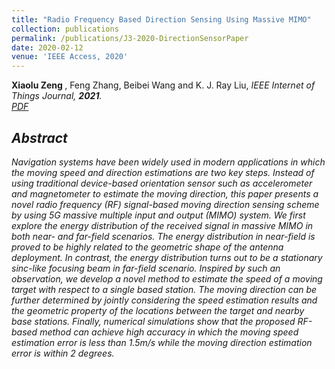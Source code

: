 ```yaml
---
title: "Radio Frequency Based Direction Sensing Using Massive MIMO"
collection: publications
permalink: /publications/J3-2020-DirectionSensorPaper
date: 2020-02-12
venue: 'IEEE Access, 2020'
---
```

 <b> Xiaolu Zeng </b>, Feng Zhang, Beibei Wang and K. J. Ray Liu, <i>IEEE Internet of Things Journal<i>,  <b>2021</b>. <br>
[PDF](http://Xiaolu1263.github.io/files/Access.pdf)

## Abstract <br>
Navigation systems have been widely used in modern applications in which the moving speed and direction estimations are two key steps. Instead of using traditional device-based orientation sensor such as accelerometer and magnetometer to estimate the moving direction, this paper presents a novel radio frequency (RF) signal-based moving direction sensing scheme by using 5G massive multiple input and output (MIMO) system. We first explore the energy distribution of the received signal in massive MIMO in both near- and far-field scenarios. The energy distribution in near-field is proved to be highly related to the geometric shape of the antenna deployment. In contrast, the energy distribution turns out to be a stationary sinc-like focusing beam in far-field scenario. Inspired by such an observation, we develop a novel method to estimate the speed of a moving target with respect to a single based station. The moving direction can be further determined by jointly considering the speed estimation results and the geometric property of the locations between the target and nearby base stations. Finally, numerical simulations show that the proposed RF-based method can achieve high accuracy in which the moving speed estimation error is less than 1.5m/s while the moving direction estimation error is within 2 degrees.
